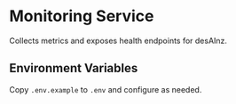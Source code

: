 # Monitoring Service

Collects metrics and exposes health endpoints for desAInz.

## Environment Variables

Copy `.env.example` to `.env` and configure as needed.
